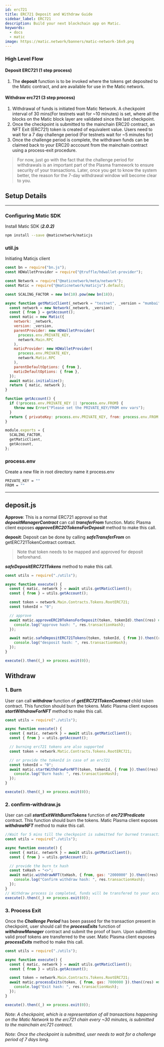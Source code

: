```yaml
---
id: erc721
title: ERC721 Deposit and Withdraw Guide
sidebar_label: ERC721
description: Build your next blockchain app on Matic.
keywords:
  - docs
  - matic
image: https://matic.network/banners/matic-network-16x9.png
---
```


### High Level Flow

#### **Deposit ERC721 (1 step process)**

1. The **deposit** function is to be invoked where the tokens get deposited to the Matic contract, and are available for use in the Matic network.

#### **Withdraw erc721 (3 step process)**

1. Withdrawal of funds is initiated from Matic Network. A checkpoint interval of 30 mins(For testnets wait for ~10 minutes) is set, where all the blocks on the Matic block layer are validated since the last checkpoint.
2. Once the checkpoint is submitted to the mainchain ERC20 contract, an NFT Exit (ERC721) token is created of equivalent value. Users need to wait for a 7 day challenge period (For testnets wait for ~5 minutes for)
3. Once the challenge period is complete, the withdrawn funds can be claimed back to your ERC20 acccount from the mainchain contract using a process-exit procedure.

> For now, just go with the fact that the challenge period for withdrawals is an important part of the Plasma framework to ensure security of your transactions. Later, once you get to know the system better, the reason for the 7-day withdrawal window will become clear to you.

## Setup Details

---

### Configuring Matic SDK

Install Matic SDK (**_2.0.2)_**

```bash
npm install --save @maticnetwork/maticjs
```

### util.js

Initiating Maticjs client

```js
const bn = require("bn.js");
const HDWalletProvider = require("@truffle/hdwallet-provider");

const Network = require("@maticnetwork/meta/network");
const Matic = require("@maticnetwork/maticjs").default;

const SCALING_FACTOR = new bn(10).pow(new bn(18));

async function getMaticClient(_network = "testnet", _version = "mumbai") {
  const network = new Network(_network, _version);
  const { from } = getAccount();
  const matic = new Matic({
    network: _network,
    version: _version,
    parentProvider: new HDWalletProvider(
      process.env.PRIVATE_KEY,
      network.Main.RPC
    ),
    maticProvider: new HDWalletProvider(
      process.env.PRIVATE_KEY,
      network.Matic.RPC
    ),
    parentDefaultOptions: { from },
    maticDefaultOptions: { from },
  });
  await matic.initialize();
  return { matic, network };
}

function getAccount() {
  if (!process.env.PRIVATE_KEY || !process.env.FROM) {
    throw new Error("Please set the PRIVATE_KEY/FROM env vars");
  }
  return { privateKey: process.env.PRIVATE_KEY, from: process.env.FROM };
}

module.exports = {
  SCALING_FACTOR,
  getMaticClient,
  getAccount,
};
```

### process.env

Create a new file in root directory name it process.env

```bash
PRIVATE_KEY = ""
FROM = ""
```

---

## deposit.js

**Approve**: This is a normal ERC721 approval so that **_depositManagerContract_** can call **_transferFrom_** function. Matic Plasma client exposes **_approveERC20TokensForDeposit_** method to make this call.

**deposit**: Deposit can be done by calling **_safeTransferFrom_** on getERC721TokenContract contract.

> Note that token needs to be mapped and approved for deposit beforehand.

**_safeDepositERC721Tokens_** method to make this call.

```js
const utils = require("./utils");

async function execute() {
  const { matic, network } = await utils.getMaticClient();
  const { from } = utils.getAccount();

  const token = network.Main.Contracts.Tokens.RootERC721;
  const tokenId = "0";

  // approve
  await matic.approveERC20TokensForDeposit(token, tokenId).then((res) => {
    console.log("approve hash: ", res.transactionHash);
  });

  await matic.safeDepositERC721Tokens(token, tokenId, { from }).then((res) => {
    console.log("desposit hash: ", res.transactionHash);
  });
}

execute().then((_) => process.exit(0));
```

## Withdraw

### 1. Burn

User can call **_withdraw_** function of **_getERC721TokenContract_** child token contract. This function should burn the tokens. Matic Plasma client exposes **_startWithdrawForNFT_** method to make this call.

```js
const utils = require("./utils");

async function execute() {
  const { matic, network } = await utils.getMaticClient();
  const { from } = utils.getAccount();

  // burning erc721 tokens are also supported
  const token = network.Matic.Contracts.Tokens.RootERC721;

  // or provide the tokenId in case of an erc721
  const tokenId = "0";
  await matic.startWithdrawForNFT(token, tokenId, { from }).then((res) => {
    console.log("Burn hash: ", res.transactionHash);
  });
}

execute().then((_) => process.exit(0));
```

### 2. confirm-withdraw.js

User can call **_startExitWithBurntTokens_** function of **_erc721Predicate_** contract. This function should burn the tokens. Matic Plasma client exposes **_withdrawNFT_** method to make this call.

```js
//Wait for 5 mins till the checkpoint is submitted for burned transaction, then run the confirm withdraw
const utils = require("./utils");

async function execute() {
  const { matic, network } = await utils.getMaticClient();
  const { from } = utils.getAccount();

  // provide the burn tx hash
  const txHash = "<>";
  await matic.withdrawNFT(txHash, { from, gas: "2000000" }).then((res) => {
    console.log("Confirm withdraw hash: ", res.transactionHash);
  });
}
// Withdraw process is completed, funds will be transfered to your account after challege period is over.
execute().then((_) => process.exit(0));
```

### 3. Process Exit

Once the **_Challenge Period_** has been passed for the transaction present in checkpoint, user should call the **_processExits_** function of **_withdrawManager_** contract and submit the proof of burn. Upon submitting valid proof tokens are transferred to the user. Matic Plasma client exposes **_processExits_** method to make this call.

```js
const utils = require("./utils");

async function execute() {
  const { matic, network } = await utils.getMaticClient();
  const { from } = utils.getAccount();

  const token = network.Main.Contracts.Tokens.RootERC721;
  await matic.processExits(token, { from, gas: 7000000 }).then((res) => {
    console.log("Exit hash: ", res.transactionHash);
  });
}

execute().then((_) => process.exit(0));
```

_Note: A checkpoint, which is a representation of all transactions happening on the Matic Network to the erc721 chain every ~30 minutes, is submitted to the mainchain erc721 contract._

_Note: Once the checkpoint is submitted, user needs to wait for a challenge period of 7 days long._
